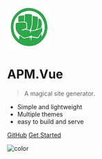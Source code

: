 ![logo](media/hulk.jpg)

# APM.Vue

> A magical site generator.

* Simple and lightweight 
* Multiple themes
* easy to build and serve

[GitHub](https://github.com/leonllzhang/APM.Thesis)
[Get Started](/zh-cn/README)

![color](#ffffff)